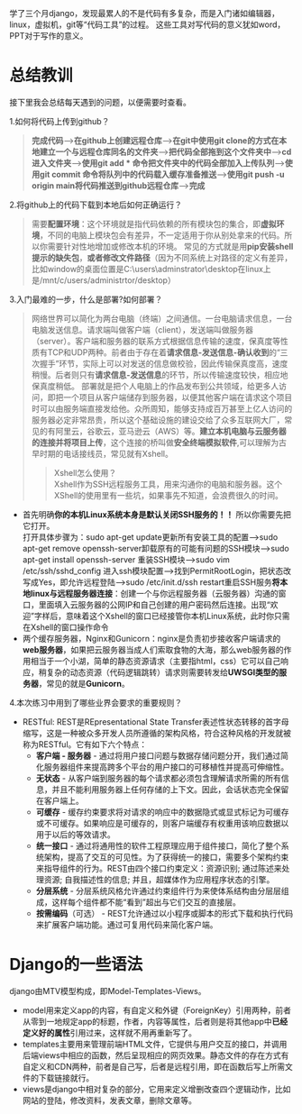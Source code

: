 学了三个月django，发现最累人的不是代码有多复杂，而是入门诸如编辑器，linux，虚拟机，git等“代码工具”的过程。
这些工具对写代码的意义犹如word，PPT对于写作的意义。

# 总结教训    
接下里我会总结每天遇到的问题，以便需要时查看。    

1.如何将代码上传到github？       
> **完成代码**——>**在github上创建远程仓库**——>**在git中使用git clone的方式在本地建立一个与远程仓库同名的文件夹**——>**把代码全部拖到这个文件夹中**——>**cd进入文件夹**——>**使用git add * 命令把文件夹中的代码全部加入上传队列**——>**使用git commit 命令将队列中的代码载入缓存准备推送**——>**使用git push -u origin main将代码推送到github远程仓库**——>**完成**

2.将github上的代码下载到本地后如何正确运行？
> 需要**配置环境**：这个环境就是指代码依赖的所有模块包的集合，即**虚拟环境**，不同的电脑上模块包会有差异，不一定适用于你从别处拿来的代码。所以你需要针对性地增加或修改本机的环境。
常见的方式就是用**pip安装shell提示的缺失包**，**或者修改文件路径**（因为不同系统上对路径的定义有差异，比如window的桌面位置是C:\\users\adminstrator\desktop在linux上是/mnt/c/users/administrtor/desktop）

3.入门最难的一步，什么是部署?如何部署？
>网络世界可以简化为两台电脑（终端）之间通信。一台电脑请求信息，一台电脑发送信息。请求端叫做客户端（client），发送端叫做服务器（server）。客户端和服务器的联系方式根据信息传输的速度，保真度等性质有TCP和UDP两种。前者由于存在着**请求信息-发送信息-确认收到**的“三次握手”环节，实际上可以对发送的信息做校验，因此传输保真度高，速度稍慢。后者则只有**请求信息-发送信息**的环节，所以传输速度较快，相应地保真度稍低。
>部署就是把个人电脑上的作品发布到公共领域，给更多人访问，即把一个项目从客户端储存到服务器，以便其他客户端在请求这个项目时可以由服务端直接发给他。众所周知，能够支持成百万甚至上亿人访问的服务器必定非常昂贵，所以这个基础设施的建设交给了众多互联网大厂，常见的有阿里云，谷歌云，亚马逊云（AWS）等。**建立本机电脑与云服务器的连接并将项目上传**，这个连接的桥叫做**安全终端模拟软件**,可以理解为古早时期的电话接线员，常见就有Xshell。
>> Xshell怎么使用？    
>Xshell作为SSH远程服务工具，用来沟通你的电脑和服务器。这个XShell的使用里有一些坑，如果事先不知道，会浪费很久的时间。    
- 首先明确**你的本机Linux系统本身是默认关闭SSH服务的！！** 所以你需要先把它打开。    
打开具体步骤为：sudo apt-get update更新所有安装工具的配置-->sudo apt-get remove openssh-server卸载原有的可能有问题的SSH模块-->sudo apt-get install openssh-server 重装SSH模块-->sudo vim /etc/ssh/sshd_config 进入ssh模块配置-->找到PermitRootLogin，把状态改写成Yes，即允许远程登陆-->sudo /etc/init.d/ssh restart重启SSH服务**将本地linux与远程服务器连接**：创建一个与你远程服务器（云服务器）沟通的窗口，里面填入云服务器的公网IP和自己创建的用户密码然后连接。出现“欢迎”字样后，意味着这个Xshell的窗口已经接管你本机Linux系统，此时你只需在Xshell的窗口操作命令
- 两个缓存服务器，Nginx和Gunicorn：nginx是负责初步接收客户端请求的**web服务器**，如果把云服务器当成人们索取食物的大海，那么web服务器的作用相当于一个小湖，简单的静态资源请求（主要指html，css）它可以自己响应，稍复杂的动态资源（代码逻辑跳转）请求则需要转发给**UWSGI类型的服务器**，常见的就是**Gunicorn**。

4.本次练习中用到了哪些业界会要求的重要规则？    
- RESTful: REST是REpresentational State Transfer表述性状态转移的首字母缩写，这是一种被众多开发人员所遵循的架构风格，符合这种风格的开发就被称为RESTful。它有如下六个特点：
  - **客户端 - 服务器** - 通过将用户接口问题与数据存储问题分开，我们通过简化服务器组件来提高跨多个平台的用户接口的可移植性并提高可伸缩性。    
  - **无状态** - 从客户端到服务器的每个请求都必须包含理解请求所需的所有信息，并且不能利用服务器上任何存储的上下文。因此，会话状态完全保留在客户端上。    
  - **可缓存** - 缓存约束要求将对请求的响应中的数据隐式或显式标记为可缓存或不可缓存。如果响应是可缓存的，则客户端缓存有权重用该响应数据以用于以后的等效请求。    
  - **统一接口** - 通过将通用性的软件工程原理应用于组件接口，简化了整个系统架构，提高了交互的可见性。为了获得统一的接口，需要多个架构约束来指导组件的行为。REST由四个接口约束定义：资源识别; 通过陈述来处理资源; 自我描述性的信息; 并且，超媒体作为应用程序状态的引擎。    
  - **分层系统** - 分层系统风格允许通过约束组件行为来使体系结构由分层层组成，这样每个组件都不能“看到”超出与它们交互的直接层。    
  - **按需编码**（可选） - REST允许通过以小程序或脚本的形式下载和执行代码来扩展客户端功能。通过可复用代码来简化客户端。

# Django的一些语法    
django由MTV模型构成，即Model-Templates-Views。    
-  model用来定义app的内容，有自定义和外键（ForeignKey）引用两种，前者从零到一地规定app的标题，作者，内容等属性，后者则是将其他app中**已经定义好的属性**引用过来，这样就不用再重新写了。
-  templates主要用来管理前端HTML文件，它提供与用户交互的接口，并调用后端views中相应的函数，然后呈现相应的网页效果。静态文件的存在方式有自定义和CDN两种，前者是自己写，后者是远程引用，即在函数后写上所需文件的下载链接就行。
-  views是django中相对复杂的部分，它用来定义增删改查四个逻辑动作，比如网站的登陆，修改资料，发表文章，删除文章等。
